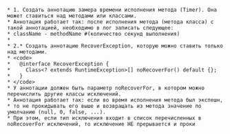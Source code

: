     * 1. Создать аннотацию замера времени исполнения метода (Timer). Она может ставиться над методами или классами.
    * Аннотация работает так: после исполнения метода (метода класса) с такой аннотацией, необходимо в лог записать следующее:
    * className - methodName #(количество секунд выполнения)
    *
    * 2.* Создать аннотацию RecoverException, которую можно ставить только над методами.
    * <code>
    *   @interface RecoverException {
    *     Class<? extends RuntimeException>[] noRecoverFor() default {};
    *   }
    * </code>
    * У аннотации должен быть параметр noRecoverFor, в котором можно перечислить другие классы исключений.
    * Аннотация работает так: если во время исполнения метода был экспешн,
    * то не прокидывать его выше и возвращать из метода значение по умолчанию (null, 0, false, ...).
    * При этом, если тип исключения входит в список перечисленных в noRecoverFor исключений, то исключение НЕ прерывается и проки


     